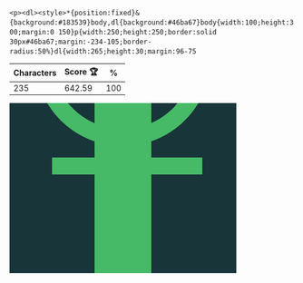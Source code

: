 `<p><dl><style>*{position:fixed}&{background:#183539}body,dl{background:#46ba67}body{width:100;height:300;margin:0 150}p{width:250;height:250;border:solid 30px#46ba67;margin:-234-105;border-radius:50%}dl{width:265;height:30;margin:96-75`

| Characters | Score 🏆 | %   |
| ---------- | -------- | --- |
| 235        | 642.59   | 100 |

![](/2025/feb2025/27/20250227.png)
